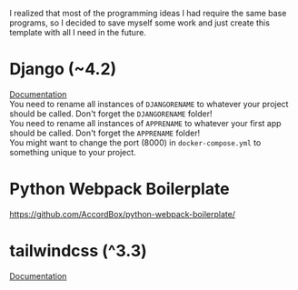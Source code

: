 I realized that most of the programming ideas I had require the same base programs, so I decided to save myself some
work and just create this template with all I need in the future.

# Django (~4.2)

[Documentation](https://docs.djangoproject.com/en/4.2/)\
You need to rename all instances of `DJANGORENAME` to whatever your project should be called. Don't forget
the `DJANGORENAME` folder!\
You need to rename all instances of `APPRENAME` to whatever your first app should be called. Don't forget
the `APPRENAME` folder!\
You might want to change the port (8000) in `docker-compose.yml` to something unique to your project.

# Python Webpack Boilerplate

https://github.com/AccordBox/python-webpack-boilerplate/

# tailwindcss (^3.3)

[Documentation](https://tailwindcss.com/docs/installation)
